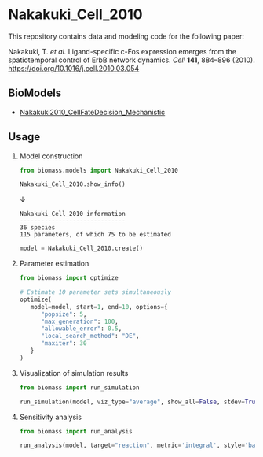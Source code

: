 # Nakakuki_Cell_2010

This repository contains data and modeling code for the following paper:

Nakakuki, T. _et al._ Ligand-specific c-Fos expression emerges from the spatiotemporal control of ErbB network dynamics. _Cell_ **141**, 884–896 (2010). https://doi.org/10.1016/j.cell.2010.03.054

## BioModels

- [Nakakuki2010_CellFateDecision_Mechanistic](https://www.ebi.ac.uk/biomodels/BIOMD0000000250)

## Usage

1. Model construction

   ```python
   from biomass.models import Nakakuki_Cell_2010

   Nakakuki_Cell_2010.show_info()
   ```

   ↓

   ```
   Nakakuki_Cell_2010 information
   ------------------------------
   36 species
   115 parameters, of which 75 to be estimated
   ```

   ```python
   model = Nakakuki_Cell_2010.create()
   ```

1. Parameter estimation

   ```python
   from biomass import optimize

   # Estimate 10 parameter sets simultaneously
   optimize(
      model=model, start=1, end=10, options={
         "popsize": 5,
         "max_generation": 100,
         "allowable_error": 0.5,
         "local_search_method": "DE",
         "maxiter": 30
      }
   )
   ```

1. Visualization of simulation results

   ```python
   from biomass import run_simulation

   run_simulation(model, viz_type="average", show_all=False, stdev=True)
   ```

1. Sensitivity analysis

   ```python
   from biomass import run_analysis

   run_analysis(model, target="reaction", metric='integral', style='barplot')
   ```
